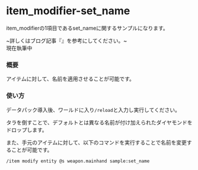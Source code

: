 # item_modifier-set_name
item_modifierの1項目であるset_nameに関するサンプルになります。

~詳しくはブログ記事『[]()』を参考にしてください。~<br>
現在執筆中

<h3>概要</h3>
アイテムに対して、名前を適用させることが可能です。

<h3>使い方</h3>

データパック導入後、ワールドに入り```/reload```と入力し実行してください。

タラを倒すことで、デフォルトとは異なる名前が付け加えられたダイヤモンドをドロップします。

また、手元のアイテムに対して、以下のコマンドを実行することで名前を変更することが可能です。

```copy
/item modify entity @s weapon.mainhand sample:set_name
```
